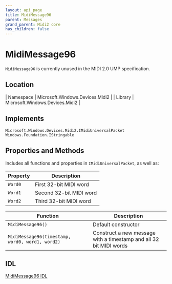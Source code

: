 ```yaml
---
layout: api_page
title: MidiMessage96
parent: Messages
grand_parent: Midi2 core
has_children: false
---
```


# MidiMessage96

`MidiMessage96` is currently unused in the MIDI 2.0 UMP specification.

## Location

| Namespace | Microsoft.Windows.Devices.Midi2 |
| Library | Microsoft.Windows.Devices.Midi2 |

## Implements

`Microsoft.Windows.Devices.Midi2.IMidiUniversalPacket`
`Windows.Foundation.IStringable`

## Properties and Methods

Includes all functions and properties in `IMidiUniversalPacket`, as well as:

| Property | Description |
| -------- | ----------- |
| `Word0` | First 32-bit MIDI word |
| `Word1` | Second 32-bit MIDI word |
| `Word2` | Third 32-bit MIDI word |

| Function | Description |
| -------- | ----------- |
| `MidiMessage96()` | Default constructor |
| `MidiMessage96(timestamp, word0, word1, word2)` | Construct a new message with a timestamp and all 32 bit MIDI words |

## IDL

[MidiMessage96 IDL](https://github.com/microsoft/MIDI/blob/main/src/app-sdk/winrt/MidiMessage96.idl)

